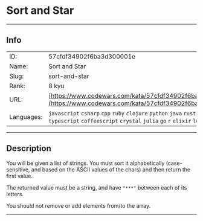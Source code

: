 # Sort and Star

---
## Info

|            |                                      |
|:-----------|:-------------------------------------|
| ID:        | 57cfdf34902f6ba3d300001e                              |
| Name:      | Sort and Star                            |
| Slug:      | sort-and-star                            |
| Rank:      | 8 kyu                       |
| URL:       | [https://www.codewars.com/kata/57cfdf34902f6ba3d300001e](https://www.codewars.com/kata/57cfdf34902f6ba3d300001e)                 |
| Languages: |  `javascript`  `csharp`  `cpp`  `ruby`  `clojure`  `python`  `java`  `rust`  `php`  `typescript`  `coffeescript`  `crystal`  `julia`  `go`  `r`  `elixir`  `lua`  |

---
## Description

You will be given a list of strings. You must sort it alphabetically (case-sensitive, and based on the ASCII values of the chars) and then return the first value.

The returned value must be a string, and have `"***"` between each of its letters.

You should not remove or add elements from/to the array.

---
